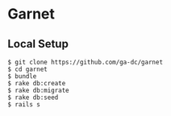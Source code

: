 # Garnet

## Local Setup

    $ git clone https://github.com/ga-dc/garnet
    $ cd garnet
    $ bundle
    $ rake db:create
    $ rake db:migrate
    $ rake db:seed
    $ rails s